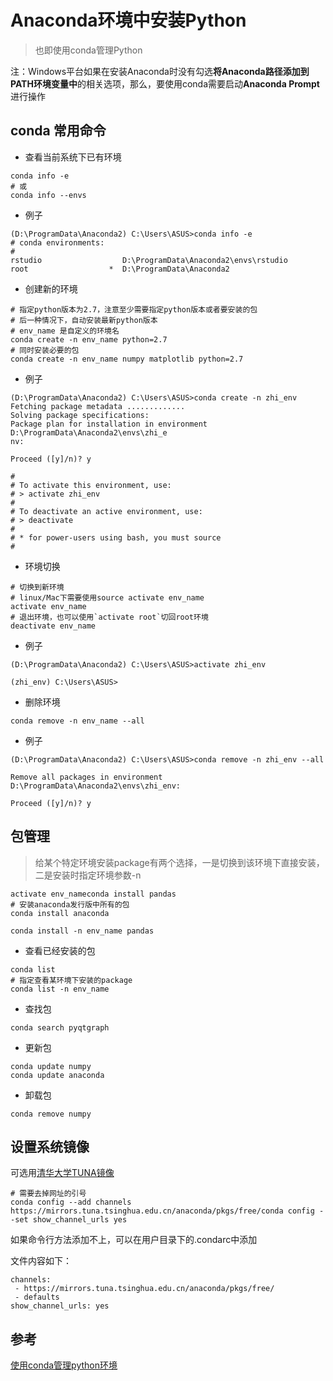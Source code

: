 # Anaconda环境中安装Python

> 也即使用conda管理Python

注：Windows平台如果在安装Anaconda时没有勾选**将Anaconda路径添加到PATH环境变量中**的相关选项，那么，要使用conda需要启动**Anaconda Prompt**进行操作

## conda 常用命令

* 查看当前系统下已有环境

``` shell
conda info -e
# 或
conda info --envs
```

* 例子

```
(D:\ProgramData\Anaconda2) C:\Users\ASUS>conda info -e
# conda environments:
#
rstudio                  D:\ProgramData\Anaconda2\envs\rstudio
root                  *  D:\ProgramData\Anaconda2
```

* 创建新的环境

```
# 指定python版本为2.7，注意至少需要指定python版本或者要安装的包
# 后一种情况下，自动安装最新python版本
# env_name 是自定义的环境名
conda create -n env_name python=2.7
# 同时安装必要的包
conda create -n env_name numpy matplotlib python=2.7
```

* 例子

```
(D:\ProgramData\Anaconda2) C:\Users\ASUS>conda create -n zhi_env
Fetching package metadata .............
Solving package specifications:
Package plan for installation in environment D:\ProgramData\Anaconda2\envs\zhi_e
nv:

Proceed ([y]/n)? y

#
# To activate this environment, use:
# > activate zhi_env
#
# To deactivate an active environment, use:
# > deactivate
#
# * for power-users using bash, you must source
#
```

* 环境切换

```
# 切换到新环境
# linux/Mac下需要使用source activate env_name
activate env_name
# 退出环境，也可以使用`activate root`切回root环境
deactivate env_name
```
* 例子
```
(D:\ProgramData\Anaconda2) C:\Users\ASUS>activate zhi_env

(zhi_env) C:\Users\ASUS>
```

* 删除环境

```
conda remove -n env_name --all
```

* 例子

```
(D:\ProgramData\Anaconda2) C:\Users\ASUS>conda remove -n zhi_env --all

Remove all packages in environment D:\ProgramData\Anaconda2\envs\zhi_env:

Proceed ([y]/n)? y
```

## 包管理

> 给某个特定环境安装package有两个选择，一是切换到该环境下直接安装，二是安装时指定环境参数-n

```
activate env_nameconda install pandas
# 安装anaconda发行版中所有的包
conda install anaconda
```

```
conda install -n env_name pandas
```

* 查看已经安装的包
```
conda list
# 指定查看某环境下安装的package
conda list -n env_name
```

* 查找包
```
conda search pyqtgraph
```

* 更新包
```
conda update numpy
conda update anaconda
```

* 卸载包
```
conda remove numpy
```

## 设置系统镜像

可选用[清华大学TUNA镜像](https://mirrors.tuna.tsinghua.edu.cn/help/anaconda/)

```
# 需要去掉网址的引号
conda config --add channels https://mirrors.tuna.tsinghua.edu.cn/anaconda/pkgs/free/conda config --set show_channel_urls yes
```

如果命令行方法添加不上，可以在用户目录下的.condarc中添加

文件内容如下：
```
channels:
 - https://mirrors.tuna.tsinghua.edu.cn/anaconda/pkgs/free/ 
 - defaults
show_channel_urls: yes
```


## 参考

[使用conda管理python环境](https://zhuanlan.zhihu.com/p/22678445)